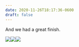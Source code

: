 ```yaml
---
date: 2020-11-26T18:17:36-0600
draft: false
---
```




And we had a great finish.

![](/images/2020/ae663b9de8.jpg)![](uploads/2020/9077d8fe84.jpg)![](uploads/2020/dae5725ac3.jpg)



